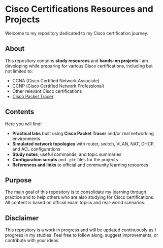 # Cisco Certifications Resources and Projects

Welcome to my repository dedicated to my Cisco certification journey.

## About

This repository contains **study resources** and **hands-on projects** I am developing while preparing for various Cisco certifications, including but not limited to:

- CCNA (Cisco Certified Network Associate)
- CCNP (Cisco Certified Network Professional)
- Other relevant Cisco certifications
- [Cisco Packet Tracer](https://www.netacad.com/resources/lab-downloads?courseLang=en-US)

## Contents

Here you will find:

- **Practical labs** built using **Cisco Packet Tracer** and/or real networking environments
- **Simulated network topologies** with router, switch, VLAN, NAT, DHCP, and ACL configurations
- **Study notes**, useful commands, and topic summaries
- **Configuration scripts** and `.pkt` files for the projects
- **References and links** to official and community learning resources

## Purpose

The main goal of this repository is to consolidate my learning through practice and to help others who are also studying for Cisco certifications. All content is based on official exam topics and real-world scenarios.

## Disclaimer

This repository is a work in progress and will be updated continuously as I progress in my studies. Feel free to follow along, suggest improvements, or contribute with your ideas.
